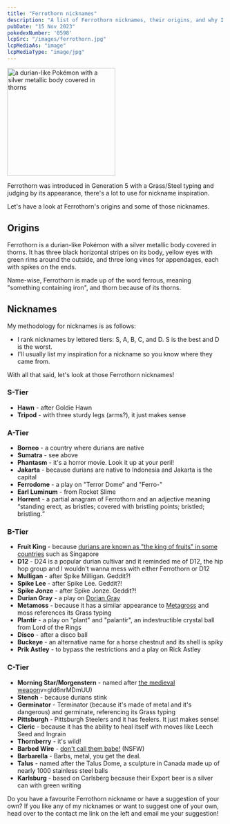 ```yaml
---
title: "Ferrothorn nicknames"
description: "A list of Ferrothorn nicknames, their origins, and why I think they're cool."
pubDate: "15 Nov 2023"
pokedexNumber: '0598'
lcpSrc: "/images/ferrothorn.jpg"
lcpMediaAs: "image"
lcpMediaType: "image/jpg"
---
```


<div class="img-center"><img src="/images/ferrothorn.jpg" width="250px" height="250px" alt="a durian-like Pokémon with a silver metallic body covered in thorns"></div>

Ferrothorn was introduced in Generation 5 with a Grass/Steel typing and judging by its appearance, there's a lot to use for nickname inspiration.

Let's have a look at Ferrothorn's origins and some of those nicknames.

## Origins

Ferrothorn is a durian-like Pokémon with a silver metallic body covered in thorns. It has three black horizontal stripes on its body, yellow eyes with green rims around the outside, and three long vines for appendages, each with spikes on the ends.

Name-wise, Ferrothorn is made up of the word ferrous, meaning "something containing iron", and thorn because of its thorns.

## Nicknames

My methodology for nicknames is as follows:

* I rank nicknames by lettered tiers: S, A, B, C, and D. S is the best and D is the worst.
* I'll usually list my inspiration for a nickname so you know where they came from.

With all that said, let's look at those Ferrothorn nicknames!

### S-Tier

* **Hawn** - after Goldie Hawn
* **Tripod** - with three sturdy legs (arms?), it just makes sense

### A-Tier

* **Borneo** - a country where durians are native
* **Sumatra** - see above
* **Phantasm** - it's a horror movie. Look it up at your peril!
* **Jakarta** - because durians are native to Indonesia and Jakarta is the capital
* **Ferrodome** - a play on "Terror Dome" and "Ferro-"
* **Earl Luminum** - from Rocket Slime
* **Horrent** - a partial anagram of Ferrothorn and an adjective meaning <q cite="https://www.thewordfinder.com/define/horrent">standing erect, as bristles; covered with bristling points; bristled; bristling.</q>

### B-Tier

* **Fruit King** - because [durians are known as "the king of fruits" in some countries](https://web.archive.org/web/20190527000840/https://www.straitstimes.com/singapore/hail-the-king-of-fruit-10-types-of-durians-from-malaysia) such as Singapore
* **D12** - D24 is a popular durian cultivar and it reminded me of D12, the hip hop group and I wouldn't wanna mess with either Ferrothorn or D12
* **Mulligan** - after Spike Milligan. Geddit?!
* **Spike Lee** - after Spike Lee. Geddit?!
* **Spike Jonze** - after Spike Jonze. Geddit?!
* **Durian Gray** - a play on [Dorian Gray](https://en.wikipedia.org/wiki/The_Picture_of_Dorian_Gray)
* **Metamoss** - because it has a similar appearance to [Metagross](/nicknames/metagross/) and moss references its Grass typing
* **Plantír** - a play on "plant" and "palantír", an indestructible crystal ball from Lord of the Rings
* **Disco** - after a disco ball
* **Buckeye** - an alternative name for a horse chestnut and its shell is spiky
* **Prik Astley** - to bypass the restrictions and a play on Rick Astley

### C-Tier

* **Morning Star/Morgenstern** - named after [the medieval weapon](https://en.wikipedia.org/wiki/Morning_star_(weapon))v=gId6nrMDmUU)
* **Stench** - because durians stink
* **Germinator** - Terminator (because it's made of metal and it's dangerous) and germinate, referencing its Grass typing
* **Pittsburgh** - Pittsburgh Steelers and it has feelers. It just makes sense!
* **Cleric** - because it has the ability to heal itself with moves like Leech Seed and Ingrain
* **Thornberry** - it's wild!
* **Barbed Wire** - [don't call them babe!](https://www.youtube.com/watch?v=6LsYAC32Ul8) (NSFW)
* **Barbarella** - Barbs, metal, you get the deal.
* **Talus** - named after the Talus Dome, a sculpture in Canada made up of nearly 1000 stainless steel balls
* **Karlsburg** - based on Carlsberg because their Export beer is a silver can with green writing

Do you have a favourite Ferrothorn nickname or have a suggestion of your own? If you like any of my nicknames or want to suggest one of your own, head over to the contact me link on the left and email me your suggestion!